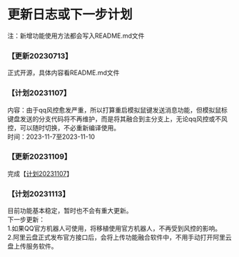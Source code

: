 # 更新日志或下一步计划
注：新增功能使用方法都会写入README.md文件
### 【更新20230713】
正式开源，具体内容看README.md文件
### 【计划20231107】
内容：由于qq风控愈发严重，所以打算重启模拟鼠键发送消息功能，但模拟鼠标键盘发送的分支代码将不再维护，而是将其融合到主分支上，无论qq风控或不风控，可以随时切换，不必重新编译使用。<br/>
时间：2023-11-7至2023-11-10
### 【更新20231109】
完成【[计划20231107](https://gitee.com/jaffoo/ParkerBotV2/blob/master/UpdateDetail.md#计划20231107)】
### 【计划20231113】
目前功能基本稳定，暂时也不会有重大更新。<br/>下一步更新：<br/>1.如果QQ官方机器人可使用，将移植使用官方机器人，不再受到风控的影响。<br/>2.阿里云盘正式发布官方接口后，会将上传功能融合软件中，不用手动打开阿里云盘上传服务软件。